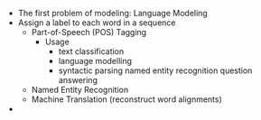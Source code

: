 - The first problem of modeling: Language Modeling
- Assign a label to each word in a sequence
	- Part-of-Speech (POS) Tagging
		- Usage
			- text classification
			- language modelling
			- syntactic parsing named entity recognition question answering
	- Named Entity Recognition
	- Machine Translation (reconstruct word alignments)
-